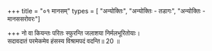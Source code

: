 +++
title = "०१ मानसम्"
types = [ "अन्योक्तिः", "अन्योक्तिः - तडागः", "अन्योक्तिः - मानससरोवरः"]

+++
नो वा कियन्तः परितः स्फुरन्ति जलाशया निर्मलभूरितोयाः।  
सदावदातं परमेकमेव हंसस्य विश्रामपदं वदन्ति॥ 20 ॥  